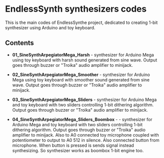 # EndlessSynth synthesizers codes

This is the main codes of EndlessSynthe project, dedicated to creating 1-bit synthesizer 
using Arduino and toy keyboard.

## Contents

* **01_SineSynthArpegiatorMega_Harsh** - synthesizer for Arduino Mega using toy keyboard with harsh sound
generated from sine wave. Output goes through buzzer or "Troika" audio amplifier to minijack.


* **02_SineSynthArpegiatorMega_Smoother** - synthesizer for Arduino Mega using toy keyboard with smoother sound
generated from sine wave. Output goes through buzzer or "Troika" audio amplifier to minijack.

* **03_SineSynthArpegiatorMega_Sliders** - synthesizer for Arduino Mega and toy keyboard 
with two sliders controlling 1-bit dithering algorithm. Output goes through buzzer or "Troika" audio amplifier to minijack.

* **04_SineSynthArpegiatorMega_Sliders_Boombox** - - synthesizer for Arduino Mega and toy keyboard 
with two sliders controlling 1-bit dithering algorithm. Output goes through buzzer or "Troika" audio amplifier to minijack.
Also to A0 connected toy microphone coupled with potentiometer to output to A0 512 in silence.
Also connected button from microphone. When button is pressed is sends signal instead synthesizing.
So synthesizer works as boombox 1-bit engine too.
